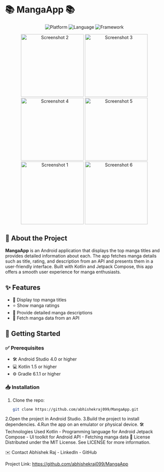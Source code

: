 # 📚 MangaApp 📚

<p align="center">
  <img src="https://img.shields.io/badge/Platform-Android-brightgreen" alt="Platform">
  <img src="https://img.shields.io/badge/Language-Kotlin-blue" alt="Language">
  <img src="https://img.shields.io/badge/Framework-Jetpack%20Compose-orange" alt="Framework">
</p>

<p align="center">
 
  <img src="https://github.com/user-attachments/assets/76feeb57-1995-4144-8319-962b4875da08" alt="Screenshot 2" width="200"/>
   
  <img src="https://github.com/user-attachments/assets/fe017aae-ef33-4093-a12d-192118539c7e" alt="Screenshot 3" width="200"/>
  <img src="https://github.com/user-attachments/assets/8dbeb3ab-fbb3-483f-a440-d890320e41d5" alt="Screenshot 4" width="200"/>
  <img src="https://github.com/user-attachments/assets/72ea22dd-6996-4c33-af5d-6f7798ca4db6" alt="Screenshot 5" width="200"/>
  <img src="https://github.com/user-attachments/assets/e2539d78-872c-487a-8dae-95037cab4e5c" alt="Screenshot 1" width="200"/>
  <img src="https://github.com/user-attachments/assets/044d13e8-a435-4931-a640-c19c190015d9" alt="Screenshot 6" width="200"/>
</p>

## 🌟 About the Project

**MangaApp** is an Android application that displays the top manga titles and provides detailed information about each. The app fetches manga details such as title, rating, and description from an API and presents them in a user-friendly interface. Built with Kotlin and Jetpack Compose, this app offers a smooth user experience for manga enthusiasts.

## ✨ Features

- 📖 Display top manga titles
- ⭐ Show manga ratings
- 📜 Provide detailed manga descriptions
- 🔄 Fetch manga data from an API

## 🚀 Getting Started

### ✅ Prerequisites

- 🛠 Android Studio 4.0 or higher
- 💻 Kotlin 1.5 or higher
- ⚙ Gradle 6.1.1 or higher

### 📥 Installation

1. Clone the repo:
   ```sh
   git clone https://github.com/abhishekraj099/MangaApp.git
2.Open the project in Android Studio.
3.Build the project to install dependencies.
4.Run the app on an emulator or physical device.
🛠 Technologies Used
Kotlin - Programming language for Android
Jetpack Compose - UI toolkit for Android
API - Fetching manga data
📄 License
Distributed under the MIT License. See LICENSE for more information.

✉️ Contact
Abhishek Raj - LinkedIn - GitHub

Project Link: https://github.com/abhishekraj099/MangaApp


